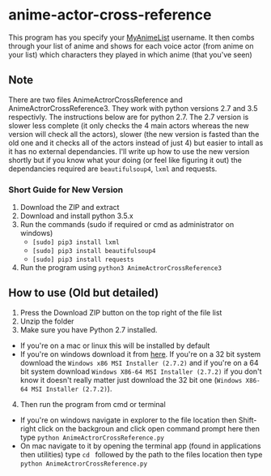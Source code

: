 # anime-actor-cross-reference
This program has you specify your [MyAnimeList](myanimelist.net) username. It then combs through your list of anime and shows for each voice actor (from anime on your list) which characters they played in which anime (that you've seen)

## Note
There are two files AnimeActrorCrossReference and AnimeActrorCrossReference3. They work with python versions 2.7 and 3.5 respectivly. The instructions below are for python 2.7. The 2.7 version is slower less complete (it only checks the 4 main actors whereas the new version will check all the actors), slower (the new version is fasted than the old one and it checks all of the actors instead of just 4) but easier to intall as it has no external dependancies. I'll write up how to use the new version shortly but if you know what your doing (or feel like figuring it out) the dependancies required are `beautifulsoup4`, `lxml` and requests.

### Short Guide for New Version
1. Download the ZIP and extract
2. Download and install python 3.5.x
3. Run the commands (sudo if required or cmd as administrator on windows)
    * `[sudo] pip3 install lxml`
    * `[sudo] pip3 install beautifulsoup4`
    * `[sudo] pip3 install requests`
4. Run the program using `python3 AnimeActrorCrossReference3`

## How to use (Old but detailed)
1. Press the Download ZIP button on the top right of the file list
2. Unzip the folder
3. Make sure you have Python 2.7 installed.
  * If you're on a mac or linux this will be installed by default
  * If you're on windows download it from [here](https://www.python.org/download/releases/2.7.2/). If you're on a 32 bit system download the `Windows x86 MSI Installer (2.7.2)` and if you're on a 64 bit system download `Windows X86-64 MSI Installer (2.7.2)` if you don't know it doesn't really matter just download the 32 bit one (`Windows X86-64 MSI Installer (2.7.2)`).
4. Then run the program from cmd or terminal
  * If you're on windows navigate in explorer to the file location then Shift-right click on the backgroun and click open command prompt here then type `python AnimeActrorCrossReference.py`
  * On mac navigate to it by opening the terminal app (found in applications then utilities) type `cd ` followed by the path to the files location then type `python AnimeActrorCrossReference.py`
